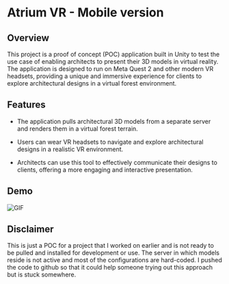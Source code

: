 # Atrium VR - Mobile version

## Overview

This project is a proof of concept (POC) application built in Unity to test the use case of enabling architects to present their 3D models in virtual reality. The application is designed to run on Meta Quest 2 and other modern VR headsets, providing a unique and immersive experience for clients to explore architectural designs in a virtual forest environment.

## Features

- The application pulls architectural 3D models from a separate server and renders them in a virtual forest terrain.
  
- Users can wear VR headsets to navigate and explore architectural designs in a realistic VR environment.

- Architects can use this tool to effectively communicate their designs to clients, offering a more engaging and interactive presentation.

## Demo

<img align="center" alt="GIF" src="https://lh3.googleusercontent.com/fife/AGXqzDlU1pmanpCIOkVqVDQwpUFRfDEfZnV8tjuZQTLxdzUCUG7j2l-g_fR93ssBAg1aUabzuz5KJiqMUlND3jkUXmeMpHVHcdKrrgRWwj583xpQ28IQ_QERDcawMuOZZLU4nZGGykLbasDV7vpf17fYkTi1m7VELmcOK8wNGVl4Qo-n3LRlmOHkbIqCvHErRacm1j8WEI3NB2_iHBeW_ToRIOHtLJt178TZdb-5b9qzWThoblBMAo_RVteD8IK3lciD88q0GHEudu__xklr1V3x-VRYKI1B6Eom2Ag5qJl0LHtK7f51Fedp-L0F_M6NrqttBb0FglGtV2vdZsFWIOVzMSi-nJzOvpwiH_RvPJypZ2wkH2tmckgYSPrgWtz7iJItV57V6pwewAnYIMqDgk9kMTQHM6jY_wGd3oezhbkazTKl6AY-zQMj1orbqTKAGHGXaExQED0UI2CLYU4iQIJauMC-pyHY94MB_twziGv5yZDs5FEx4qAMfEgOL_AH2_kpF9FUfLPnw2pIdgLMY3w0V7JDWbH1WcXMu8Bdx0bmo8NMNDwNnRC15oAwM8MDCFWEGZKd6vcTZysOTdUmeZ7WR1GeBlqXp6hLdp7YNIx8-hU1l5JS14DId1UcuJGTtKtRAEokhaE8y0lqRQaiweUET_n9eRNWqKzRxPgC_t27FTCbce48RJohTrD9VwOshO0TbU4XCyUzN7ItwEC1uYwveaVyowoty53XetjzvY0uZoIQ09fS8YWwqgczV1G-I8iReVax7KOfRgy-cqfPIuaJ9XBObsREo3lptpZrQQXPDsn0ztjh-I9dqfXRN41ndg59slYpuPSu8lLoWV8Z6UAv5qSKXLSAjgaoJ5JI66hmMdhZGHamAFALqbFw7h16M_eD52gQJjh3XuQv6rdSzA2_0CUbjIWMbvJR-bwM11JR4F0gQ9u4XZ6b_QuDJibqh61OCyxTezntL9KVU3t65z2_GxI5HXPFuHodvq9c51AXAVQXmvVoE5NjLgtIZ55N3xtVdgdGIBTs86ezeY9J1iN1DtxZU0kaIJJ9-gfox6XKmaizj1H34dE9w7BJmB7v0FcYnZpU0_9x6paY5YM7HLL-gDkKHqPWBDnBvtsS_Mxg-eN8LaMlppyTP0K7cf8QgNrxIHfCWUNgVzjmxoTbwR1LeGv8sS9dYDuRMcYNTW7WcUMV-ufEqbFORHvBdH4fmum99AVvNwjGyVA61o4FnNjRXDLJV8gqF4YPd4-EdnsTJ2j033_oBIIPY3B-uRomMg0v5ZuJKz-rBGXDNBL5Orm86rJGB2-jwqSTmAf4UmHhx8ZqCsGB-Pc4v7Vt_chldLrZoMMmhhkftBIhtvQq8iCWWAQ4QRHO47b-lM_3fZY_sf7eVwjglMZhH0ikiUI76efWJWoWrojeqKPQaNdPyobclz-0Rfm5dOJOs-m1zvlI-E4Meml9OTRJDw8URLnBF54F5VEUxEbbnZ7FawV4LsEqe6IsD25huysIJKs_3Tf8XZeb_GoC21tu5i8yefZrI-iAjuLytAvwMofC8dFD2skro8v1_qjfHnj6XHpbi6MouuAf9lDgWNMdfV0fRiNVORuOFRvf=w1920-h896" />

## Disclaimer

This is just a POC for a project that I worked on earlier and is not ready to be pulled and installed for development or use. The server in which models reside is not active and most of the configurations are hard-coded. I pushed the code to github so that it could help someone trying out this approach but is stuck somewhere. 
